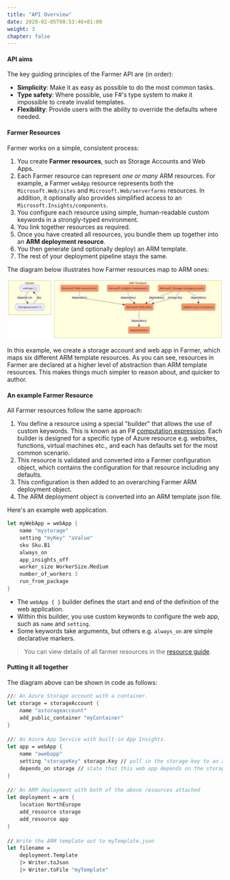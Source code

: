 ```yaml
---
title: "API Overview"
date: 2020-02-05T08:53:46+01:00
weight: 3
chapter: false
---
```


#### API aims
The key guiding principles of the Farmer API are (in order):

* **Simplicity**: Make it as easy as possible to do the most common tasks.
* **Type safety**: Where possible, use F#'s type system to make it impossible to create invalid templates.
* **Flexibility**: Provide users with the ability to override the defaults where needed.

#### Farmer Resources
Farmer works on a simple, consistent process:

1. You create **Farmer resources**, such as Storage Accounts and Web Apps.
1. Each Farmer resource can represent *one or many* ARM resources. For example, a Farmer `webApp` resource represents both the `Microsoft.Web/sites` and `Microsoft.Web/serverfarms` resources. In addition, it optionally also provides simplified access to an `Microsoft.Insights/components`.
1. You configure each resource using simple, human-readable custom keywords in a strongly-typed environment.
1. You link together resources as required.
1. Once you have created all resources, you bundle them up together into an **ARM deployment resource**.
1. You then generate (and optionally deploy) an ARM template.
1. The rest of your deployment pipeline stays the same.

The diagram below illustrates how Farmer resources map to ARM ones:

![](../images/arm-graph.jpg)

In this example, we create a storage account and web app in Farmer, which maps six different ARM template resources. As you can see, resources in Farmer are declared at a higher level of abstraction than ARM template resources. This makes things much simpler to reason about, and quicker to author.

#### An example Farmer Resource
All Farmer resources follow the same approach:

1. You define a resource using a special "builder" that allows the use of custom keywords. This is known as an F# [computation expression](https://docs.microsoft.com/en-us/dotnet/fsharp/language-reference/computation-expressions). Each builder is designed for a specific type of Azure resource e.g. websites, functions, virtual machines etc., and each has defaults set for the most common scenario.
2. This resource is validated and converted into a Farmer configuration object, which contains the configuration for that resource including any defaults.
3. This configuration is then added to an overarching Farmer ARM deployment object.
4. The ARM deployment object is converted into an ARM template json file.

Here's an example web application.

```fsharp
let myWebApp = webApp {
    name "mystorage"
    setting "myKey" "aValue"
    sku Sku.B1
    always_on
    app_insights_off
    worker_size WorkerSize.Medium
    number_of_workers 3
    run_from_package
}
```

* The `webApp { }` builder defines the start and end of the definition of the web application.
* Within this builder, you use custom keywords to configure the web app, such as `name` and `setting`.
* Some keywords take arguments, but others e.g. `always_on` are simple declarative markers.

> You can view details of all farmer resources in the [resource guide](../api-overview/resources/).

#### Putting it all together

The diagram above can be shown in code as follows:

```fsharp
/// An Azure Storage account with a container.
let storage = storageAccount {
    name "astorageaccount"
    add_public_container "myContainer"
}

/// An Azure App Service with built-in App Insights.
let app = webApp {
    name "awebapp"
    setting "storageKey" storage.Key // pull in the storage key to an app setting
    depends_on storage // state that this web app depends on the storage account
}

/// An ARM deployment with both of the above resources attached
let deployment = arm {
    location NorthEurope
    add_resource storage
    add_resource app
}

// Write the ARM template out to myTemplate.json
let filename =
    deployment.Template
    |> Writer.toJson
    |> Writer.toFile "myTemplate"
```